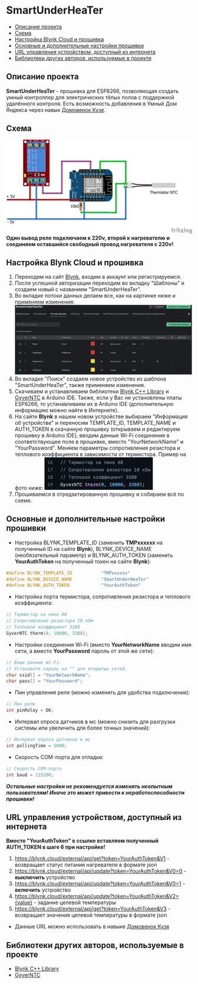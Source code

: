 # SmartUnderHeaTer
* [Описание проекта](#chapter-0)
* [Схема](#chapter-1)
* [Настройка Blynk Cloud и прошивка](#chapter-2)
* [Основные и дополнительные настройки прошивки](#chapter-3)
* [URL управления устройством, доступный из интернета](#chapter-4)
* [Библиотеки других авторов, используемые в проекте](#chapter-5)

<a id="chapter-0"></a>
## Описание проекта
**SmartUnderHeaTer** - прошивка для ESP8266, позволяющая создать умный контроллер для электрических тёпых полов с поддержкой удалённого контроля. Есть возможность добавления в Умный Дом Яндекса через навык [Домовенок Кузя](https://alexstar.ru/).

<a id="chapter-1"></a>
## Схема
![SCHEME](https://github.com/redn1ghtz/SmartUnderHeaTer/blob/main/Pictures/SmartUnderHeaTer.png)
**Один вывод реле подключаем к 220v, второй к нагревателю и соединяем оставшийся свободный провод нагревателя с 220v!**

<a id="chapter-2"></a>
## Настройка Blynk Cloud и прошивка
1) Переходим на сайт [Blynk](https://blynk.io/), входим в аккаунт или регистрируемся.
2) После успешной авторизации переходим во вкладку "Шаблоны" и создаем новый с названием "SmartUnderHeaTer".
3) Во вкладке потоки данных делаем все, как на картинке ниже и применяем изменения:
![SETTINGS](https://github.com/redn1ghtz/SmartUnderHeaTer/blob/main/Pictures/blynkset.jpg)
4) Во вкладке "Поиск" создаем новое устройство из шаблона "SmartUnderHeaTer", также применяем изменения.
5) Скачиваем и устанавливаем библиотеки [Blynk C++ Library](https://github.com/blynkkk/blynk-library) и [GyverNTC](https://github.com/GyverLibs/GyverNTC) в Arduino IDE. Также, если у Вас не установлены платы ESP8266, то устанавливаем их в Arduino IDE (дополнительную информацию можно найти в Интернете).
6) На сайте **Blynk** в нашем новом устройстве выбираем "Информация об устройстве" и переносим TEMPLATE_ID, TEMPLATE_NAME и AUTH_TOKEN в скачанную прошивку (открываем и редактируем прошивку в Arduino IDE), вводим данные Wi-Fi соединения в соответствующее поле в прошивке, вместо "YourNetworkName" и "YourPassword". Меняем параметры сопротивления резистора и теплового коэффициента в зависимости от термистора. Пример на фото ниже:
![SETTINGS](https://github.com/redn1ghtz/SmartUnderHeaTer/blob/main/Pictures/Thermistor_set.png)
7) Прошиваемся в отредактированную прошивку и собираем всё по схеме.

<a id="chapter-3"></a>
## Основные и дополнительные настройки прошивки
* Настройка BLYNK_TEMPLATE_ID (заменить **TMPxxxxxx** на полученный ID на сайте **Blynk**), BLYNK_DEVICE_NAME (необязательный параметр) и BLYNK_AUTH_TOKEN (заменить **YourAuthToken** на полученный токен на сайте **Blynk**):
```c++
#define BLYNK_TEMPLATE_ID           "TMPxxxxxx"
#define BLYNK_DEVICE_NAME           "SmartUnderHeaTer"
#define BLYNK_AUTH_TOKEN            "YourAuthToken"
```

* Настройка порта термистора, сопротивления резистора и теплового коэффициента:
```c++
// Термистор на пине А0
// Сопротивление резистора 10 кОм
// Тепловой коэффициент 3380
GyverNTC therm(0, 10000, 3380);
```
* Настройки соединения Wi-Fi (вместо **YourNetworkName** вводим имя сети, а вместо **YourPassword** пароль от этой же сети):
```c++
// Ваши данные Wi-Fi.
// Установите пароль на "" для открытых сетей.
char ssid[] = "YourNetworkName";
char pass[] = "YourPassword";
```
* Пин управления реле (можно изменить для удобства подключения):
```c++
// Пин реле
int pinRelay = D6;
```
* Интервал опроса датчиков в мс (можно снизить для разгрузки системы или увеличить для более точных значений):
```c++
// Интервал опроса датчиков в мс
int pollingTime = 5000;
```
* Скорость COM-порта для отладки:
```c++
// Скорость COM-порта
int baud = 115200;
```
___Остальные настройки не рекомендуется изменять неопытным пользователям! Иначе это может привести к неработоспособности прошивки!___

<a id="chapter-4"></a>
## URL управления устройством, доступный из интернета
**Вместо "YourAuthToken" в ссылке вставляем полученный AUTH_TOKEN в шаге 6 при настройке!**
1) https://blynk.cloud/external/api/get?token=YourAuthToken&V1 - возвращает статус питания нагревателя в формате json
2) https://blynk.cloud/external/api/update?token=YourAuthToken&V0=0 - **выключить** устройство
3) https://blynk.cloud/external/api/update?token=YourAuthToken&V0=1 - **включить** устройство
4) https://blynk.cloud/external/api/update?token=YourAuthToken&V2={value} - задание целевой температуры
5) https://blynk.cloud/external/api/get?token=YourAuthToken&V3 - возвращает значения целевой температуры в формате json
* Данные URL можно использовать в навыке [Домовенок Кузя](https://alexstar.ru/)

<a id="chapter-5"></a>
## Библиотеки других авторов, используемые в проекте
* [Blynk C++ Library](https://github.com/blynkkk/blynk-library)
* [GyverNTC](https://github.com/GyverLibs/GyverNTC)
